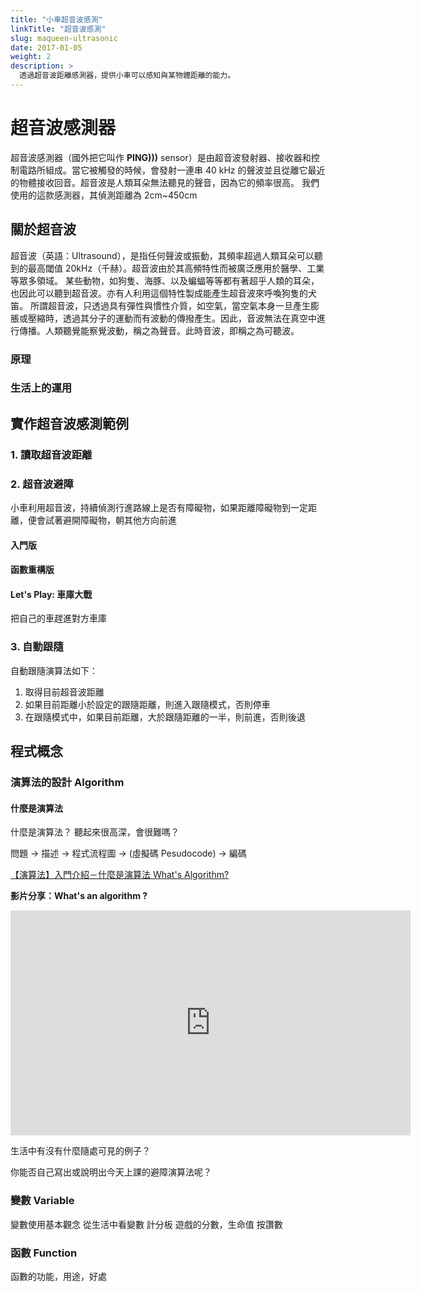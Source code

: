 ```yaml
---
title: "小車超音波感測"
linkTitle: "超音波感測"
slug: maqueen-ultrasonic
date: 2017-01-05
weight: 2
description: >
  透過超音波距離感測器，提供小車可以感知與某物體距離的能力。
---
```


# 超音波感測器

超音波感測器（國外把它叫作 **PING)))** sensor）是由超音波發射器、接收器和控制電路所組成。當它被觸發的時候，會發射一連串 40 kHz 的聲波並且從離它最近的物體接收回音。超音波是人類耳朵無法聽見的聲音，因為它的頻率很高。
我們使用的這款感測器，其偵測距離為 2cm~450cm

## 關於超音波

超音波（英語：Ultrasound），是指任何聲波或振動，其頻率超過人類耳朵可以聽到的最高閾值 20kHz（千赫）。超音波由於其高頻特性而被廣泛應用於醫學、工業等眾多領域。
某些動物，如狗隻、海豚、以及蝙蝠等等都有著超乎人類的耳朵，也因此可以聽到超音波。亦有人利用這個特性製成能產生超音波來呼喚狗隻的犬笛。
所謂超音波，只透過具有彈性與慣性介質，如空氣，當空氣本身一旦產生膨脹或壓縮時，透過其分子的運動而有波動的傳撥產生。因此，音波無法在真空中進行傳播。人類聽覺能察覺波動，稱之為聲音。此時音波，即稱之為可聽波。

### 原理

### 生活上的運用

## 實作超音波感測範例

### 1. 讀取超音波距離

### 2. 超音波避障

小車利用超音波，持續偵測行進路線上是否有障礙物，如果距離障礙物到一定距離，便會試著避開障礙物，朝其他方向前進

#### 入門版

#### 函數重構版

#### Let's Play: 車庫大戰

把自己的車趕進對方車庫

### 3. 自動跟隨

自動跟隨演算法如下：

1. 取得目前超音波距離
1. 如果目前距離小於設定的跟隨距離，則進入跟隨模式，否則停車
1. 在跟隨模式中，如果目前距離，大於跟隨距離的一半，則前進，否則後退

## 程式概念

### 演算法的設計 Algorithm

#### 什麼是演算法

什麼是演算法？ 聽起來很高深，會很難嗎？

問題 -> 描述 -> 程式流程圖 -> (虛擬碼 Pesudocode) -> 編碼

<a href="https://jason-chen-1992.weebly.com/home/-whats-algorithm" target="_blank">【演算法】入門介紹－什麼是演算法 What's Algorithm?</a>

**影片分享：What's an algorithm ?**

<iframe width="640" height="360" src="https://www.youtube.com/embed/6hfOvs8pY1k" frameborder="0" allow="accelerometer; autoplay; encrypted-media; gyroscope; picture-in-picture" allowfullscreen></iframe>

生活中有沒有什麼隨處可見的例子？

你能否自己寫出或說明出今天上課的避障演算法呢？

### 變數 Variable

變數使用基本觀念
從生活中看變數
計分板
遊戲的分數，生命值
按讚數

### 函數 Function

函數的功能，用途，好處
